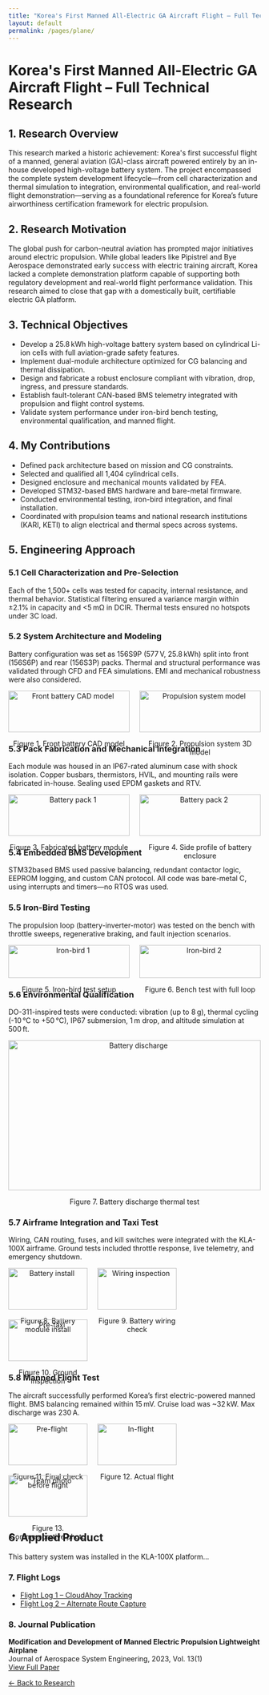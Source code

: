 ```yaml
---
title: "Korea's First Manned All-Electric GA Aircraft Flight – Full Technical Research"
layout: default
permalink: /pages/plane/
---
```



<h1>Korea's First Manned All-Electric GA Aircraft Flight – Full Technical Research</h1>

<h2>1. Research Overview</h2>
<p>
This research marked a historic achievement: Korea's first successful flight of a manned, general aviation (GA)-class aircraft powered entirely by an in-house developed high-voltage battery system. The project encompassed the complete system development lifecycle—from cell characterization and thermal simulation to integration, environmental qualification, and real-world flight demonstration—serving as a foundational reference for Korea’s future airworthiness certification framework for electric propulsion.
</p>

<h2>2. Research Motivation</h2>
<p>
The global push for carbon-neutral aviation has prompted major initiatives around electric propulsion. While global leaders like Pipistrel and Bye Aerospace demonstrated early success with electric training aircraft, Korea lacked a complete demonstration platform capable of supporting both regulatory development and real-world flight performance validation. This research aimed to close that gap with a domestically built, certifiable electric GA platform.
</p>

<h2>3. Technical Objectives</h2>
<ul>
  <li>Develop a 25.8 kWh high-voltage battery system based on cylindrical Li-ion cells with full aviation-grade safety features.</li>
  <li>Implement dual-module architecture optimized for CG balancing and thermal dissipation.</li>
  <li>Design and fabricate a robust enclosure compliant with vibration, drop, ingress, and pressure standards.</li>
  <li>Establish fault-tolerant CAN-based BMS telemetry integrated with propulsion and flight control systems.</li>
  <li>Validate system performance under iron-bird bench testing, environmental qualification, and manned flight.</li>
</ul>

<h2>4. My Contributions</h2>
<ul>
  <li>Defined pack architecture based on mission and CG constraints.</li>
  <li>Selected and qualified all 1,404 cylindrical cells.</li>
  <li>Designed enclosure and mechanical mounts validated by FEA.</li>
  <li>Developed STM32-based BMS hardware and bare-metal firmware.</li>
  <li>Conducted environmental testing, iron-bird integration, and final installation.</li>
  <li>Coordinated with propulsion teams and national research institutions (KARI, KETI) to align electrical and thermal specs across systems.</li>
</ul>

<h2>5. Engineering Approach</h2>

<h3>5.1 Cell Characterization and Pre-Selection</h3>
<p>Each of the 1,500+ cells was tested for capacity, internal resistance, and thermal behavior. Statistical filtering ensured a variance margin within ±2.1% in capacity and <5 mΩ in DCIR. Thermal tests ensured no hotspots under 3C load.</p>

<h3>5.2 System Architecture and Modeling</h3>
<p>Battery configuration was set as 156S9P (577 V, 25.8 kWh) split into front (156S6P) and rear (156S3P) packs. Thermal and structural performance was validated through CFD and FEA simulations. EMI and mechanical robustness were also considered.</p>

<div style="display: flex; flex-wrap: wrap; gap: 20px; justify-content: space-between;">
  <div style="flex: 0 0 calc(50% - 10px); text-align: center;">
    <img src="/assets/plane/17.jpg" alt="Front battery CAD model" style="width: 100%; max-height: 300px; object-fit: cover;">
    <p>Figure 1. Front battery CAD model</p>
  </div>
  <div style="flex: 0 0 calc(50% - 10px); text-align: center;">
    <img src="/assets/plane/14.jpg" alt="Propulsion system model" style="width: 100%; max-height: 300px; object-fit: cover;">
    <p>Figure 2. Propulsion system 3D model</p>
  </div>
</div>

<h3>5.3 Pack Fabrication and Mechanical Integration</h3>
<p>Each module was housed in an IP67-rated aluminum case with shock isolation. Copper busbars, thermistors, HVIL, and mounting rails were fabricated in-house. Sealing used EPDM gaskets and RTV.</p>
<div style="display: flex; flex-wrap: wrap; gap: 20px;">
  <div style="flex: 0 0 calc(50% - 10px); text-align: center;">
    <img src="/assets/plane/1.jpg" alt="Battery pack 1" style="width: 100%; max-height: 300px; object-fit: cover;">
    <p>Figure 3. Fabricated battery module</p>
  </div>
  <div style="flex: 0 0 calc(50% - 10px); text-align: center;">
    <img src="/assets/plane/2.jpg" alt="Battery pack 2" style="width: 100%; max-height: 300px; object-fit: cover;">
    <p>Figure 4. Side profile of battery enclosure</p>
  </div>
</div>

<h3>5.4 Embedded BMS Development</h3>
<p>STM32based BMS used passive balancing, redundant contactor logic, EEPROM logging, and custom CAN protocol. All code was bare-metal C, using interrupts and timers—no RTOS was used.</p>

<h3>5.5 Iron-Bird Testing</h3>
<p>The propulsion loop (battery-inverter-motor) was tested on the bench with throttle sweeps, regenerative braking, and fault injection scenarios.</p>
<div style="display: flex; flex-wrap: wrap; gap: 20px;">
  <div style="flex: 0 0 calc(50% - 10px); text-align: center;">
    <img src="/assets/plane/5.jpg" alt="Iron-bird 1" style="width: 100%; max-height: 300px; object-fit: cover;">
    <p>Figure 5. Iron-bird test setup</p>
  </div>
  <div style="flex: 0 0 calc(50% - 10px); text-align: center;">
    <img src="/assets/plane/6.jpg" alt="Iron-bird 2" style="width: 100%; max-height: 300px; object-fit: cover;">
    <p>Figure 6. Bench test with full loop</p>
  </div>
</div>

<h3>5.6 Environmental Qualification</h3>
<p>DO-311-inspired tests were conducted: vibration (up to 8 g), thermal cycling (-10 °C to +50 °C), IP67 submersion, 1 m drop, and altitude simulation at 500 ft.</p>
<div style="text-align: center;">
  <img src="/assets/plane/18.jpg" alt="Battery discharge" style="width: 100%; max-height: 300px; object-fit: cover;">
  <p>Figure 7. Battery discharge thermal test</p>
</div>

<h3>5.7 Airframe Integration and Taxi Test</h3>
<p>Wiring, CAN routing, fuses, and kill switches were integrated with the KLA-100X airframe. Ground tests included throttle response, live telemetry, and emergency shutdown.</p>
<div style="display: flex; flex-wrap: wrap; gap: 20px;">
  <div style="flex: 0 0 calc(33.33% - 10px); text-align: center;">
    <img src="/assets/plane/7.jpg" alt="Battery install" style="width: 100%; max-height: 300px; object-fit: cover;">
    <p>Figure 8. Battery module install</p>
  </div>
  <div style="flex: 0 0 calc(33.33% - 10px); text-align: center;">
    <img src="/assets/plane/8.jpg" alt="Wiring inspection" style="width: 100%; max-height: 300px; object-fit: cover;">
    <p>Figure 9. Battery wiring check</p>
  </div>
  <div style="flex: 0 0 calc(33.33% - 10px); text-align: center;">
    <img src="/assets/plane/9.jpg" alt="Pre-taxi" style="width: 100%; max-height: 300px; object-fit: cover;">
    <p>Figure 10. Ground inspection</p>
  </div>
</div>

<h3>5.8 Manned Flight Test</h3>
<p>The aircraft successfully performed Korea’s first electric-powered manned flight. BMS balancing remained within 15 mV. Cruise load was ~32 kW. Max discharge was 230 A.</p>
<div style="display: flex; flex-wrap: wrap; gap: 20px;">
  <div style="flex: 0 0 calc(33.33% - 10px); text-align: center;">
    <img src="/assets/plane/10.jpg" alt="Pre-flight" style="width: 100%; max-height: 300px; object-fit: cover;">
    <p>Figure 11. Final check before flight</p>
  </div>
  <div style="flex: 0 0 calc(33.33% - 10px); text-align: center;">
    <img src="/assets/plane/11.jpg" alt="In-flight" style="width: 100%; max-height: 300px; object-fit: cover;">
    <p>Figure 12. Actual flight</p>
  </div>
  <div style="flex: 0 0 calc(33.33% - 10px); text-align: center;">
    <img src="/assets/plane/12.jpg" alt="Team photo" style="width: 100%; max-height: 300px; object-fit: cover;">
    <p>Figure 13. Commemorative photo</p>
  </div>
</div>


<h2>6. Applied Product</h2>
<p>
This battery system was installed in the KLA-100X platform...
</p>

<h3>7. Flight Logs</h3>
<ul>
  <li><a href="https://www.cloudahoy.com/debrief/?key=29696pUw0kJbQkSo">Flight Log 1 – CloudAhoy Tracking</a></li>
  <li><a href="https://www.cloudahoy.com/debrief/?key=3vBD3WE9xm5K9fXfurc8">Flight Log 2 – Alternate Route Capture</a></li>
</ul>

<h3>8. Journal Publication</h3>
<p>
<strong>Modification and Development of Manned Electric Propulsion Lightweight Airplane</strong><br>
Journal of Aerospace System Engineering, 2023, Vol. 13(1)<br>
<a href="https://www.dbpia.co.kr/Journal/articleDetail?nodeId=NODE11448316">View Full Paper</a>
</p>


<p><a href="{{ site.baseurl }}/blog/">← Back to Research</a></p>
